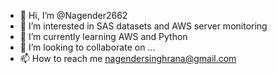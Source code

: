 - 👋 Hi, I’m @Nagender2662
- 👀 I’m interested in SAS datasets and AWS server monitoring
- 🌱 I’m currently learning AWS and Python
- 💞️ I’m looking to collaborate on ...
- 📫 How to reach me nagendersinghrana@gmail.com

<!---
Nagender2662/Nagender2662 is a ✨ special ✨ repository because its `README.md` (this file) appears on your GitHub profile.
You can click the Preview link to take a look at your changes.
--->
